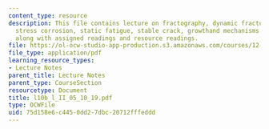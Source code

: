 ```yaml
---
content_type: resource
description: This file contains lecture on fractography, dynamic fracturing and fractography,
  stress corrosion, static fatigue, stable crack, growthand mechanisms of stress corrosion
  along with assigned readings and resource readings.
file: https://ol-ocw-studio-app-production.s3.amazonaws.com/courses/12-524-mechanical-properties-of-rocks-fall-2005/75d158e6c4450dd27dbc20712fffeddd_l10b_l_II_05_10_19.pdf
file_type: application/pdf
learning_resource_types:
- Lecture Notes
parent_title: Lecture Notes
parent_type: CourseSection
resourcetype: Document
title: l10b_l_II_05_10_19.pdf
type: OCWFile
uid: 75d158e6-c445-0dd2-7dbc-20712fffeddd
---
```


